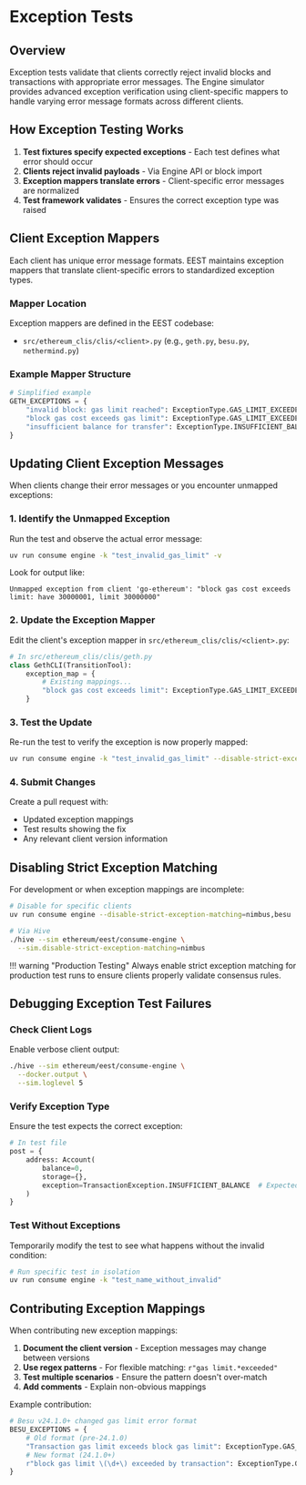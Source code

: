 # Exception Tests

## Overview

Exception tests validate that clients correctly reject invalid blocks and transactions with appropriate error messages. The Engine simulator provides advanced exception verification using client-specific mappers to handle varying error message formats across different clients.

## How Exception Testing Works

1. **Test fixtures specify expected exceptions** - Each test defines what error should occur
2. **Clients reject invalid payloads** - Via Engine API or block import
3. **Exception mappers translate errors** - Client-specific error messages are normalized
4. **Test framework validates** - Ensures the correct exception type was raised

## Client Exception Mappers

Each client has unique error message formats. EEST maintains exception mappers that translate client-specific errors to standardized exception types.

### Mapper Location

Exception mappers are defined in the EEST codebase:

- `src/ethereum_clis/clis/<client>.py` (e.g., `geth.py`, `besu.py`, `nethermind.py`)

### Example Mapper Structure

```python
# Simplified example
GETH_EXCEPTIONS = {
    "invalid block: gas limit reached": ExceptionType.GAS_LIMIT_EXCEEDED,
    "block gas cost exceeds gas limit": ExceptionType.GAS_LIMIT_EXCEEDED,
    "insufficient balance for transfer": ExceptionType.INSUFFICIENT_BALANCE,
}
```

## Updating Client Exception Messages

When clients change their error messages or you encounter unmapped exceptions:

### 1. Identify the Unmapped Exception

Run the test and observe the actual error message:

```bash
uv run consume engine -k "test_invalid_gas_limit" -v
```

Look for output like:

```text
Unmapped exception from client 'go-ethereum': "block gas cost exceeds limit: have 30000001, limit 30000000"
```

### 2. Update the Exception Mapper

Edit the client's exception mapper in `src/ethereum_clis/clis/<client>.py`:

```python
# In src/ethereum_clis/clis/geth.py
class GethCLI(TransitionTool):
    exception_map = {
        # Existing mappings...
        "block gas cost exceeds limit": ExceptionType.GAS_LIMIT_EXCEEDED,  # New mapping
    }
```

### 3. Test the Update

Re-run the test to verify the exception is now properly mapped:

```bash
uv run consume engine -k "test_invalid_gas_limit" --disable-strict-exception-matching=false
```

### 4. Submit Changes

Create a pull request with:

- Updated exception mappings
- Test results showing the fix
- Any relevant client version information

## Disabling Strict Exception Matching

For development or when exception mappings are incomplete:

```bash
# Disable for specific clients
uv run consume engine --disable-strict-exception-matching=nimbus,besu

# Via Hive
./hive --sim ethereum/eest/consume-engine \
  --sim.disable-strict-exception-matching=nimbus
```

!!! warning "Production Testing"
    Always enable strict exception matching for production test runs to ensure clients properly validate consensus rules.

## Debugging Exception Test Failures

### Check Client Logs

Enable verbose client output:

```bash
./hive --sim ethereum/eest/consume-engine \
  --docker.output \
  --sim.loglevel 5
```

### Verify Exception Type

Ensure the test expects the correct exception:

```python
# In test file
post = {
    address: Account(
        balance=0,
        storage={},
        exception=TransactionException.INSUFFICIENT_BALANCE  # Expected exception
    )
}
```

### Test Without Exceptions

Temporarily modify the test to see what happens without the invalid condition:

```bash
# Run specific test in isolation
uv run consume engine -k "test_name_without_invalid"
```

## Contributing Exception Mappings

When contributing new exception mappings:

1. **Document the client version** - Exception messages may change between versions
2. **Use regex patterns** - For flexible matching: `r"gas limit.*exceeded"`
3. **Test multiple scenarios** - Ensure the pattern doesn't over-match
4. **Add comments** - Explain non-obvious mappings

Example contribution:

```python
# Besu v24.1.0+ changed gas limit error format
BESU_EXCEPTIONS = {
    # Old format (pre-24.1.0)
    "Transaction gas limit exceeds block gas limit": ExceptionType.GAS_LIMIT_EXCEEDED,
    # New format (24.1.0+)
    r"block gas limit \(\d+\) exceeded by transaction": ExceptionType.GAS_LIMIT_EXCEEDED,
}
```
